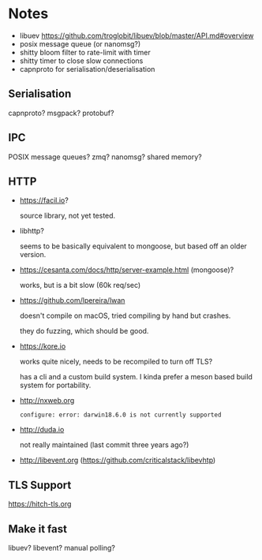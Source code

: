 # Notes

- libuev https://github.com/troglobit/libuev/blob/master/API.md#overview
- posix message queue (or nanomsg?)
- shitty bloom filter to rate-limit with timer
- shitty timer to close slow connections
- capnproto for serialisation/deserialisation

## Serialisation

capnproto?
msgpack?
protobuf?

## IPC

POSIX message queues?
zmq?
nanomsg?
shared memory?

## HTTP

- https://facil.io?

  source library, not yet tested.
- libhttp?

  seems to be basically equivalent to mongoose, but based off an older version.
- https://cesanta.com/docs/http/server-example.html (mongoose)?
  
  works, but is a bit slow (60k req/sec)
- https://github.com/lpereira/lwan

  doesn't compile on macOS, tried compiling by hand but crashes.

  they do fuzzing, which should be good.
- https://kore.io

  works quite nicely, needs to be recompiled to turn off TLS?

  has a cli and a custom build system. I kinda prefer a meson based build
  system for portability.
- http://nxweb.org

      configure: error: darwin18.6.0 is not currently supported
- http://duda.io

  not really maintained (last commit three years ago?)
- http://libevent.org (https://github.com/criticalstack/libevhtp)

## TLS Support

https://hitch-tls.org

## Make it fast

libuev?
libevent?
manual polling?
